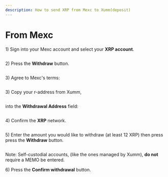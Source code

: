 ```yaml
---
description: How to send XRP from Mexc to Xumm(deposit)
---
```


# From Mexc

1\) Sign into your Mexc account and select your **XRP account**.

<figure><img src="../../.gitbook/assets/Mexc - 1.png" alt=""><figcaption></figcaption></figure>

2\)  Press the **Withdraw** button.

<figure><img src="../../.gitbook/assets/Mexc - 2.png" alt=""><figcaption></figcaption></figure>

3\) Agree to Mexc's terms:

<figure><img src="../../.gitbook/assets/Mexc - 3.png" alt=""><figcaption></figcaption></figure>

3\) Copy your r-address from Xumm,

<figure><img src="../../.gitbook/assets/raddress (1).png" alt=""><figcaption></figcaption></figure>

into the **Withdrawal Address** field:

<figure><img src="../../.gitbook/assets/Mexc - 4.png" alt=""><figcaption></figcaption></figure>

4\) Confirm the **XRP** network.

<figure><img src="../../.gitbook/assets/Mexc - 5.png" alt=""><figcaption></figcaption></figure>

5\) Enter the amount you would like to withdraw (at least 12 XRP) then press press the **Withdraw** button.

<figure><img src="../../.gitbook/assets/Mexc - 6.png" alt=""><figcaption></figcaption></figure>

Note: Self-custodial accounts, (like the ones managed by Xumm), **do not** require a MEMO be entered.

6\) Press the **Confirm withdrawal** button.

<figure><img src="../../.gitbook/assets/Mexc - 7.png" alt=""><figcaption></figcaption></figure>

